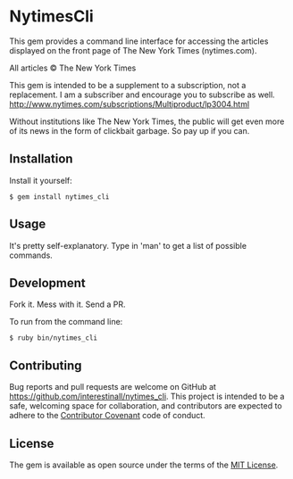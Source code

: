# NytimesCli

This gem provides a command line interface for accessing the articles displayed on the front page of The New York Times (nytimes.com). 

All articles © The New York Times

This gem is intended to be a supplement to a subscription, not a replacement. I am a subscriber and encourage you to subscribe as well.  http://www.nytimes.com/subscriptions/Multiproduct/lp3004.html

Without institutions like The New York Times, the public will get even more of its news in the form of clickbait garbage. So pay up if you can.

## Installation


Install it yourself:

    $ gem install nytimes_cli

## Usage

It's pretty self-explanatory. Type in 'man' to get a list of possible commands.

## Development

Fork it. Mess with it. Send a PR.

To run from the command line: 
    
    $ ruby bin/nytimes_cli

## Contributing

Bug reports and pull requests are welcome on GitHub at https://github.com/interestinall/nytimes_cli. This project is intended to be a safe, welcoming space for collaboration, and contributors are expected to adhere to the [Contributor Covenant](http://contributor-covenant.org) code of conduct.


## License

The gem is available as open source under the terms of the [MIT License](http://opensource.org/licenses/MIT).

